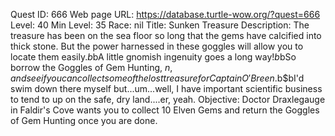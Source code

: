 Quest ID: 666
Web page URL: https://database.turtle-wow.org/?quest=666
Level: 40
Min Level: 35
Race: nil
Title: Sunken Treasure
Description: The treasure has been on the sea floor so long that the gems have calcified into thick stone. But the power harnessed in these goggles will allow you to locate them easily.$b$bA little gnomish ingenuity goes a long way!$b$bSo borrow the Goggles of Gem Hunting, $n, and see if you can collect some of the lost treasure for Captain O'Breen.$b$bI'd swim down there myself but...um...well, I have important scientific business to tend to up on the safe, dry land....er, yeah.
Objective: Doctor Draxlegauge in Faldir's Cove wants you to collect 10 Elven Gems and return the Goggles of Gem Hunting once you are done.
